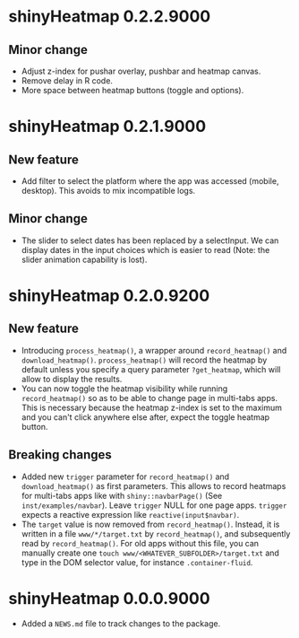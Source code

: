 # shinyHeatmap 0.2.2.9000

## Minor change
- Adjust z-index for pushar overlay, pushbar and heatmap canvas.
- Remove delay in R code.
- More space between heatmap buttons (toggle and options).

# shinyHeatmap 0.2.1.9000

## New feature
- Add filter to select the platform where the app was accessed (mobile, desktop).
This avoids to mix incompatible logs.

## Minor change
- The slider to select dates has been replaced by a selectInput. We can display
dates in the input choices which is easier to read (Note: the slider animation capability is lost).

# shinyHeatmap 0.2.0.9200

## New feature
- Introducing `process_heatmap()`, a wrapper around `record_heatmap()`
and `download_heatmap()`. `process_heatmap()` will record the heatmap
by default unless you specify a query parameter `?get_heatmap`,
which will allow to display the results.
- You can now toggle the heatmap visibility while running
`record_heatmap()` so as to be able to change page in multi-tabs
apps. This is necessary because the heatmap z-index is set to the maximum and
you can't click anywhere else after, expect the toggle heatmap button. 

## Breaking changes
- Added new `trigger` parameter for `record_heatmap()` and `download_heatmap()` as first parameters. This allows to record heatmaps for multi-tabs apps like with `shiny::navbarPage()` (See `inst/examples/navbar`).
Leave `trigger` NULL for one page apps. `trigger` expects a reactive expression like `reactive(input$navbar)`.
- The `target` value is now removed from `record_heatmap()`.
Instead, it is written in a file `www/*/target.txt` by `record_heatmap()`,
and subsequently read by `record_heatmap()`. For old apps without this file,
you can manually create one `touch www/<WHATEVER_SUBFOLDER>/target.txt` and type in the DOM selector value, for instance `.container-fluid`.

# shinyHeatmap 0.0.0.9000

- Added a `NEWS.md` file to track changes to the package.
